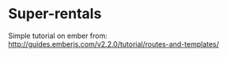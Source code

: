 # Super-rentals

Simple tutorial on ember from:
http://guides.emberjs.com/v2.2.0/tutorial/routes-and-templates/

